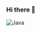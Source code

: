 ### Hi there 👋

![Java](https://img.shields.io/badge/Java-323330?style=for-the-badge&logo=java&logoColor=F7DF1E)

<!--
**AntGiRe/AntGiRe** is a ✨ _special_ ✨ repository because its `README.md` (this file) appears on your GitHub profile.

Here are some ideas to get you started:

- 🔭 I’m currently working on ...
- 🌱 I’m currently learning ...
- 👯 I’m looking to collaborate on ...
- 🤔 I’m looking for help with ...
- 💬 Ask me about ...
- 📫 How to reach me: ...
- 😄 Pronouns: ...
- ⚡ Fun fact: ...
-->
